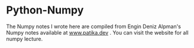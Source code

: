 # Python-Numpy
The Numpy notes I wrote here are compiled from Engin Deniz Alpman's Numpy notes available at www.patika.dev . You can visit the website for all numpy lecture.
